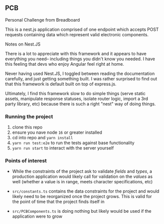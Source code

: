## PCB 
Personal Challenge from Breadboard

This is a nest.js application comprised of one endpoint which accepts POST requests containing data which represent valid electronic components.

Notes on Nest.JS

There is a lot to appreciate with this framework and it appears to have everything you need– including things you didn't know you needed. I have this feeling that devs who enjoy Angular feel right at home. 

Never having used Nest.JS, I toggled between reading the documentation carefully, and just getting something built. I was rather surprised to find out that this framework is default built on top of express.js.

Ultimately, I find this framework slow to do simple things (serve static assets, manipulate response statuses, isolate router logic, import a 3rd party library, etc) because there is such a right "nest" way of doing things. 

### Running the project

1. clone this repo
2. ensure you nave node `16` or greater installed
3. cd into repo and `yarn install`
4. `yarn run test:e2e` to run the tests against base functionality
5. `yarn run start` to interact with the server yourself

### Points of interest

- While the constraints of the project ask to validate _fields_ and _types_, a production application would likely call for validation on the _values_ as well (whether a value is in range, meets character specifications, etc)

- `src/constants.ts` contains the data constraints for the project and would likely need to be reorganized once the project grows. This is valid for the point of time that the project finds itself in

- `src/PCBComponents.ts` is doing nothing but likely would be used if the application were to grow




